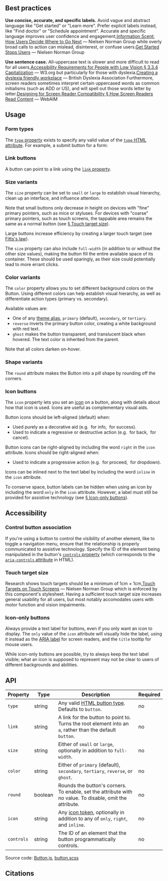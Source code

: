 <!--lead Buttons allow users to trigger an action with a single tap, click, or keypress. They are useful to call attention to some action, or to prompt users to make an affirmative choice. lead-->

<!--twig
{% embed "@tch/includes/example-box/example-box.html.twig" %}
{% block content %}
<tcds-button>Example button</tcds-button>
{% endblock %}
{% endembed %}
twig-->

## Best practices

**Use concise, accurate, and specific labels.** Avoid vague and abstract language like "Get started" or "Learn more". Prefer explicit labels instead, like "Find doctor" or "Schedule appointment". Accurate and specific language improves user confidence and engagement,<span data-footnote>[Information Scent: How Users Decide Where to Go Next](https://www.nngroup.com/articles/information-scent/#:~:text=Perhaps%20the%20most,to%20click%20it.) — Nielsen Norman Group</span> while overly broad calls to action can mislead, disinterest, or confuse users.<span data-footnote>[Get Started Stops Users](https://www.nngroup.com/articles/get-started/) — Nielsen Norman Group</span>

**Use sentence case.** All-uppercase text is slower and more difficult to read for all users,<span data-footnote>[Accessibility Requirements for People with Low Vision § 3.3.4 Capitalization](https://www.w3.org/TR/low-vision-needs/#capitalization) — W3.org</span> but particularly for those with dyslexia.<span data-footnote>[Creating a dyslexia friendly workplace](https://www.bdadyslexia.org.uk/advice/employers/creating-a-dyslexia-friendly-workplace/dyslexia-friendly-style-guide#:~:text=Avoid%20text%20in%20uppercase/capital%20letters%20and%20small%20caps%2C%20which%20can%20be%20less%20familiar%20to%20the%20reader%20and%20harder%20to%20read.) — British Dyslexia Association</span> Furthermore, screen readers sometimes interpret certain uppercased words as common initialisms (such as ADD or US), and will spell out those words letter by letter.<span data-footnote>[Designing for Screen Reader Compatibility § How Screen Readers Read Content](https://webaim.org/techniques/screenreader/#:~:text=Screen%20readers%20try%20to%20pronounce%20acronyms%2C%20if%20there%20are%20sufficient%20vowels/consonants%20to%20be%20pronounceable.%20Otherwise%2C%20they%20spell%20out%20the%20letters.) — WebAIM</span>

## Usage
### Form types
The [`type` property](#type) exists to specify any valid value of the [`type` HTML attribute](https://www.w3.org/TR/2011/WD-html5-20110525/the-button-element.html#attr-button-type). For example, a submit button for a form:

<!--twig
{% embed "@tch/includes/example-box/example-box.html.twig" %}
{% block content %}
<tcds-button type="submit">Submit form</tcds-button>
{% endblock %}
{% endembed %}
twig-->

### Link buttons
A button can point to a link using the [`link` property](#link-property).

<!--twig
{% embed "@tch/includes/example-box/example-box.html.twig" %}
{% block content %}
<tcds-button link="https://www.texaschildrens.org/">Go to texaschildrens.org</tcds-button>
{% endblock %}
{% endembed %}
twig-->

### Size variants
The `size` property can be set to `small` or `large` to establish visual hierarchy, clean up an interface, and influence attention.

Note that small buttons only decrease in height on devices with "fine" primary pointers, such as mice or styluses. For devices with "coarse" primary pointers, such as touch screens, the tappable area remains the same as a normal button (see [&sect; Touch target size](#touch-target-size)).

<!--twig
{% embed "@tch/includes/example-box/example-box.html.twig" %}
{% block content %}
<tcds-button size="small">Small button</tcds-button>
{% endblock %}
{% endembed %}
twig-->

Large buttons increase efficiency by creating a larger touch target (see [Fitts's law](https://www.nngroup.com/videos/fittss-law-links-buttons/ "Using Fitts's Law to Make Links and Buttons Easier to Click (video) - Nielsen Norman Group")).

<!--twig
{% embed "@tch/includes/example-box/example-box.html.twig" %}
{% block content %}
<tcds-button size="large">Large button</tcds-button>
{% endblock %}
{% endembed %}
twig-->

The `size` property can also include `full-width` (in addition to or without the other size values), making the button fill the entire available space of its container. These should be used sparingly, as their size could potentially lead to more errant clicks.

<!--twig
{% embed "@tch/includes/example-box/example-box.html.twig" %}
{% block content %}
<tcds-button size="full-width">Full-width button</tcds-button>
{% endblock %}
{% endembed %}
twig-->

### Color variants
The `color` property allows you to set different background colors on the Button. Using different colors can help establish visual hierarchy, as well as differentiate action types (primary vs. secondary).

Available values are:
* One of any [theme alias](/design/color#by-theme-alias), `primary` (default), `secondary`, or `tertiary`.
* `reverse` inverts the primary button color, creating a white background with red text.
* `ghost` makes the button transparent, and translucent black when hovered. The text color is inherited from the parent.

<!--twig
{% embed "@tch/includes/example-box/example-box.html.twig" %}
{% block result %}
<div class="row gap-normal">
  <tcds-button>Primary button</tcds-button>
  <tcds-button color="reverse">Reversed color</tcds-button>
  <tcds-button color="ghost">Ghost button</tcds-button>
</div>
{% endblock %}
{% block code %}
<tcds-button>Primary button</tcds-button>
<tcds-button color="reverse">Reversed color</tcds-button>
<tcds-button color="ghost">Ghost button</tcds-button>
{% endblock %}
{% endembed %}
twig-->

Note that all colors darken on-hover.

### Shape variants
The `round` attribute makes the Button into a pill shape by rounding off the corners.

<!--twig
{% embed "@tch/includes/example-box/example-box.html.twig" %}
{% block content %}
<tcds-button round>Pill button</tcds-button>
{% endblock %}
{% endembed %}
twig-->

### Icon buttons
The `icon` property lets you set an [icon](/components/icon) on a button, along with details about how that icon is used. Icons are useful as complementary visual aids.

Button icons should be left-aligned (default) when:

* Used purely as a decorative aid (e.g. <!--twig {{ include("@tcds/components/icon/icon.html.twig", { icon: "info", label: "i inside circle" }) }} twig-->&nbsp;for info, <!--twig {{ include("@tcds/components/icon/icon.html.twig", { icon: "check", label: "Checkmark" }) }} twig-->&nbsp;for success).
* Used to indicate a regressive or destructive action (e.g. <!--twig {{ include("@tcds/components/icon/icon.html.twig", { icon: "chevron-left", label: "Left" }) }} twig-->&nbsp;for back, <!--twig {{ include("@tcds/components/icon/icon.html.twig", { icon: "x", label: "X" }) }} twig-->&nbsp;for cancel).

<!--twig
{% embed "@tch/includes/example-box/example-box.html.twig" %}
{% block content %}
<tcds-button icon="info">Open information</tcds-button>
{% endblock %}
{% endembed %}
twig-->

Button icons can be right-aligned by including the word `right` in the `icon` attribute. Icons should be right-aligned when:

* Used to indicate a progressive action (e.g. <!--twig {{ include("@tcds/components/icon/icon.html.twig", { icon: "chevron-right", label: "Right" }) }} twig-->&nbsp;for proceed, <!--twig {{ include("@tcds/components/icon/icon.html.twig", { icon: "chevron-down", label: "Down" }) }} twig-->&nbsp;for dropdown).

<!--twig
{% embed "@tch/includes/example-box/example-box.html.twig" %}
{% block content %}
<tcds-button icon="right arrow-right">Next</tcds-button>
{% endblock %}
{% endembed %}
twig-->

Icons can be inlined next to the text label by including the word `inline` in the `icon` attribute.

<!--twig
{% embed "@tch/includes/example-box/example-box.html.twig" %}
{% block content %}
<tcds-button icon="inline arrow-down">Download button</tcds-button>
{% endblock %}
{% endembed %}
twig-->

To conserve space, button labels can be hidden when using an icon by including the word `only` in the `icon` attribute. However, a label must still be provided for assistive technology (see [&sect; Icon-only buttons](#icon-only-buttons)).

<!--twig
{% embed "@tch/includes/example-box/example-box.html.twig" %}
{% block content %}
<tcds-button icon="only x">Close</tcds-button>
{% endblock %}
{% endembed %}
twig-->

## Accessibility
### Control button association
If you're using a button to control the visibility of another element, like to toggle a navigation menu, ensure that the relationship is properly communicated to assistive technology. Specify the ID of the element being manipulated in the button's [`controls` property](#controls-property) (which corresponds to the [`aria-controls` attribute](https://www.w3.org/TR/wai-aria-1.1/#aria-controls) in HTML).

<!--twig
{% embed "@tch/includes/example-box/example-box.html.twig" %}
{% block result %}
<div class="column gap-normal">
  <tcds-button controls="nav-menu">Toggle navigation</tcds-button>
  <nav id="nav-menu">toggleable navigation here...</nav>
</div>
{% endblock %}
{% block code %}
<tcds-button controls="nav-menu">Toggle navigation</tcds-button>
<nav id="nav-menu">...</nav>
{% endblock %}
{% endembed %}
twig-->

### Touch target size

Research shows touch targets should be a minimum of 1cm &times; 1cm,<span data-footnote>[Touch Targets on Touch Screens](https://www.nngroup.com/articles/touch-target-size/) — Nielsen Norman Group</span> which is enforced by this component's stylesheet. Having a sufficient touch target size increases general usability for all users, but most notably accomodates users with motor function and vision impairments.

### Icon-only buttons

Always provide a text label for buttons, even if you only want an icon to display. The `only` value of the `icon` attribute will visually hide the label, using it instead as the [ARIA label](https://www.w3.org/TR/WCAG20-TECHS/ARIA14.html) for screen readers, and the `title` tooltip for mouse users.

While icon-only buttons are possible, try to always keep the text label visible; what an icon is supposed to represent may not be clear to users of different backgrounds and abilities.

## API
<table class="table api-table">
  <thead>
    <tr>
      <th>Property</th>
      <th>Type</th>
      <th>Description</th>
      <th>Required</th>
    </tr>
  </thead>
  <tbody>
    <tr>
      <td id="type-property"><code>type</code></td>
      <td>string</td>
      <td>Any valid <a href="https://www.w3.org/TR/2011/WD-html5-20110525/the-button-element.html#attr-button-type">HTML button type</a>. Defaults to <code>button</code>.</td>
      <td>no</td>
    </tr>
    <tr>
      <td id="link-property"><code>link</code></td>
      <td>string</td>
      <td>A link for the button to point to. Turns the root element into an <code>a</code>, rather than the default <code>button</code>.</td>
      <td>no</td>
    </tr>
    <tr>
      <td id="size-property"><code>size</code></td>
      <td>string</td>
      <td>Either of <code>small</code> or <code>large</code>, optionally in addition to <code>full-width</code>.</td>
      <td>no</td>
    </tr>
    <tr>
      <td id="color-property"><code>color</code></td>
      <td>string</td>
      <td>Either of <code>primary</code> (default), <code>secondary</code>, <code>tertiary</code>, <code>reverse</code>, or <code>ghost</code>.</td>
      <td>no</td>
    </tr>
    <tr>
      <td id="round-property"><code>round</code></td>
      <td>boolean</td>
      <td>Rounds the button's corners. To enable, set the attribute with no value. To disable, omit the attribute.</td>
      <td>no</td>
    </tr>
    <tr>
      <td id="icon-property"><code>icon</code></td>
      <td>string</td>
      <td>Any <a href="/components/icon#icon-library">icon token</a>, optionally in addition to any of <code>only</code>, <code>right</code>, and <code>inline</code>.</td>
      <td>no</td>
    </tr>
    <tr>
      <td id="controls-property"><code>controls</code></td>
      <td>string</td>
      <td>The ID of an element that the button programmatically controls.</td>
      <td>no</td>
    </tr>
  </tbody>
</table>

Source code: [Button.js](https://github.com/jacecotton/tcds/blob/main/assets/scripts/components/Button.js), [button.scss](https://github.com/jacecotton/tcds/blob/main/assets/styles/%40tcds/components/button.scss)

## Citations
<!--twig {{ include("@tch/components/footnotes/footnotes.html.twig") }} twig-->
